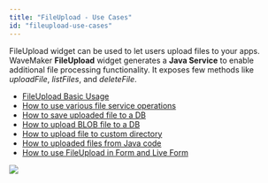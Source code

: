 ```yaml
---
title: "FileUpload - Use Cases"
id: "fileupload-use-cases"
---
```


FileUpload widget can be used to let users upload files to your apps. WaveMaker **FileUpload** widget generates a **Java Service** to enable additional file processing functionality. It exposes few methods like _uploadFile_, _listFiles_, and _deleteFile_.

- [FileUpload Basic Usage](/learn/app-development/widgets/form-widgets/file-upload-basic-usage/)
- [How to use various file service operations](/learn/how-tos/file-upload-widget-operations/)
- [How to save uploaded file to a DB](/learn/how-tos/upload-file-save-database/)
- [How to upload BLOB file to a DB](/learn/how-tos/file-upload-blob-data/)
- [How to upload file to custom directory](/learn/how-tos/file-upload-custom-directory/)
- [How to uploaded files from Java code](/learn/how-tos/accessing-file-upload-java-code/)
- [How to use FileUpload in Form and Live Form](/learn/how-tos/upload-files-from-live-form-form/)

[![](/learn/assets/fu_service.png)](/learn/assets/fu_service.png)

